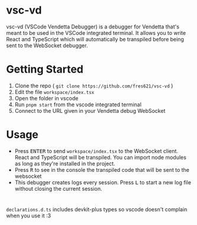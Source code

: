 # vsc-vd
vsc-vd (VSCode Vendetta Debugger) is a debugger for Vendetta that's meant to be used in the VSCode integrated terminal. It allows you to write React and TypeScript which will automatically be transpiled before being sent to the WebSocket debugger.
# Getting Started
1. Clone the repo ( `git clone https://github.com/fres621/vsc-vd` )
2. Edit the file `workspace/index.tsx`
3. Open the folder in vscode
4. Run `pnpm start` from the vscode integrated terminal
5. Connect to the URL given in your Vendetta debug WebSocket

# Usage
- Press <kbd>ENTER</kbd> to send `workspace/index.tsx` to the WebSocket client. React and TypeScript will be transpiled. You can import node modules as long as they're installed in the project.
- Press <kbd>R</kbd> to see in the console the transpiled code that will be sent to the websocket
- This debugger creates logs every session. Press <kbd>L</kbd> to start a new log file without closing the current session.
# 
`declarations.d.ts` includes devkit-plus types so vscode doesn't complain when you use it :3